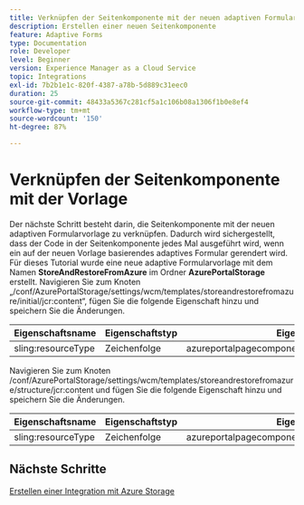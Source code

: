 ```yaml
---
title: Verknüpfen der Seitenkomponente mit der neuen adaptiven Formularvorlage
description: Erstellen einer neuen Seitenkomponente
feature: Adaptive Forms
type: Documentation
role: Developer
level: Beginner
version: Experience Manager as a Cloud Service
topic: Integrations
exl-id: 7b2b1e1c-820f-4387-a78b-5d889c31eec0
duration: 25
source-git-commit: 48433a5367c281cf5a1c106b08a1306f1b0e8ef4
workflow-type: tm+mt
source-wordcount: '150'
ht-degree: 87%

---
```


# Verknüpfen der Seitenkomponente mit der Vorlage

Der nächste Schritt besteht darin, die Seitenkomponente mit der neuen adaptiven Formularvorlage zu verknüpfen. Dadurch wird sichergestellt, dass der Code in der Seitenkomponente jedes Mal ausgeführt wird, wenn ein auf der neuen Vorlage basierendes adaptives Formular gerendert wird. Für dieses Tutorial wurde eine neue adaptive Formularvorlage mit dem Namen **StoreAndRestoreFromAzure** im Ordner **AzurePortalStorage** erstellt.
Navigieren Sie zum Knoten „/conf/AzurePortalStorage/settings/wcm/templates/storeandrestorefromazure/initial/jcr:content“, fügen Sie die folgende Eigenschaft hinzu und speichern Sie die Änderungen.

| **Eigenschaftsname** | **Eigenschaftstyp** | **Eigenschaftswert** |
|--------------------|-------------------|-------------------------------------------------------|
| sling:resourceType | Zeichenfolge | azureportalpagecomponent/component/page/storeandfetch |

Navigieren Sie zum Knoten /conf/AzurePortalStorage/settings/wcm/templates/storeandrestorefromazure/structure/jcr:content und fügen Sie die folgende Eigenschaft hinzu und speichern Sie die Änderungen.

| **Eigenschaftsname** | **Eigenschaftstyp** | **Eigenschaftswert** |
|--------------------|-------------------|-------------------------------------------------------|
| sling:resourceType | Zeichenfolge | azureportalpagecomponent/component/page/storeandfetch |


## Nächste Schritte

[Erstellen einer Integration mit Azure Storage](./create-fdm.md)
